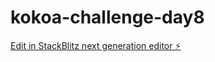 # kokoa-challenge-day8

[Edit in StackBlitz next generation editor ⚡️](https://stackblitz.com/~/github.com/Min-Y514/kokoa-challenge-day8)